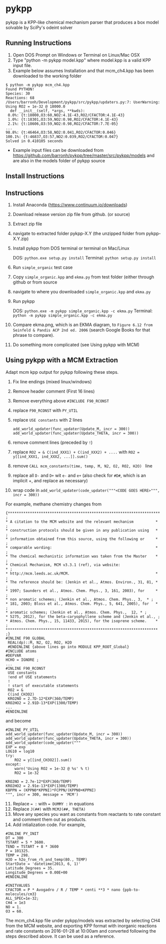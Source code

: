 pykpp
=====

pykpp is a KPP-like chemical mechanism parser that produces a box model solvable by SciPy's odeint solver

Running Instructions
--------------------

1. Open DOS Prompt on Windows or Terminal on Linux/Mac OSX
2. Type "python -m pykpp model.kpp" where model.kpp is a valid KPP input file.
3. Example below assumes Installation and that mcm_ch4.kpp has been downloaded to the working folder

```
$ python -m pykpp mcm_ch4.kpp 
Found PYTHON!
Species: 30 
Reactions: 68
/Users/barronh/Development/pykpp/src/pykpp/updaters.py:7: UserWarning: Using RO2 = 1e-32 @ 18000.0
  def __init__(self, *args, **kwds):
 0.0%: {t:18000,O3:60,NO2:4.1E-43,RO2/CFACTOR:4.1E-43}
 1.0%: {t:18301,O3:59,NO2:0.98,RO2/CFACTOR:4.1E-43}
 2.1%: {t:18606,O3:59,NO2:0.98,RO2/CFACTOR:7.7E-05}
...
98.8%: {t:46464,O3:58,NO2:0.041,RO2/CFACTOR:0.046}
100.1%: {t:46837,O3:57,NO2:0.039,RO2/CFACTOR:0.047}
Solved in 0.410105 seconds
```

* Example input files can be downloaded from https://github.com/barronh/pykpp/tree/master/src/pykpp/models and are also in the models folder of pykpp source

Install Instructions
--------------------

Instructions
------------

1. Install Anaconda (https://www.continuum.io/downloads)
2. Download release version zip file from github. (or source)
3. Extract zip file
4. navigate to extracted folder pykpp-X.Y (the unzipped folder from pykpp-X.Y.zip)
5. Install pykpp from DOS terminal or terminal on Mac/Linux

    DOS: `python.exe setup.py install`
    Terminal: `python setup.py install`

6. Run `simple_organic` test case
  1. Copy `simple_organic.kpp` and `ekma.py` from test folder (either through github or from source
  2. navigate to where you downloaded `simple_organic.kpp` and `ekma.py`
7. Run pykpp

    DOS: `python.exe -m pykpp simple_organic.kpp -c ekma.py`
    Terminal: `python -m pykpp simple_organic.kpp -c ekma.py`

8. Compare ekma.png, which is an EKMA diagram, to `Figure 6.12 from Seinfeld & Pandis ACP 2nd ed. 2006` (search Google Books for that phrase to compare).
9. Do something more complicated (see Using pykpp with MCM)



Using pykpp with a MCM Extraction
---------------------------------

Adapt mcm kpp output for pykpp following these steps.

1. Fix line endings (mixed linux/windows)
2. Remove header comment (First 16 lines)
3. Remove everything above `#INCLUDE F90_RCONST`
4. replace `F90_RCONST` with `PY_UTIL`
5. replace `USE constants` with 2 lines

    `add_world_updater(func_updater(Update_M, incr = 300))`
    `add_world_updater(func_updater(Update_THETA, incr = 300))`
    
6. remove comment lines (preceded by `!`)
7. replace `RO2 = & C(ind_XXX1) + C(ind_XXX2) + ....` with `RO2 = y[[ind_XXX1, ind_XXX2, ...]].sum()`
8. remove `CALL mcm_constants(time, temp, M, N2, O2, RO2, H2O) ` line
9. replace all `D-` and `D+` wit `e-` and `e+` (also check for `#D#`, which is an implicit +, and replace as necessary)
10. wrap code in `add_world_updater(code_updater("""<CODE GOES HERE>""", incr = 300))`

For example, methane chemistry changes from 

```
{********************************************************************* ;
* A citation to the MCM website and the relevant mechanism          * ;
* construction protocols should be given in any publication using   * ;
* information obtained from this source, using the following or     * ;
* comparable wording:                                               * ;
* The chemical mechanistic information was taken from the Master    * ;
* Chemical Mechanism, MCM v3.3.1 (ref), via website:                  * ;
* http://mcm.leeds.ac.uk/MCM.                                       * ;
* The reference should be: (Jenkin et al., Atmos. Environ., 31, 81, * ;
* 1997; Saunders et al., Atmos. Chem. Phys., 3, 161, 2003), for     * ;
* non aromatic schemes; (Jenkin et al., Atmos. Chem. Phys., 3,  * ;
* 181, 2003; Bloss et al., Atmos. Chem. Phys., 5, 641, 2005), for   * ;
* aromatic schemes; (Jenkin et al., Atmos. Chem. Phys.,  12, * ;
* 5275, 2012), for the beta-caryophyllene scheme and (Jenkin et al., ;
* Atmos. Chem. Phys., 15, 11433, 2015), for the isoprene scheme.    * ;
********************************************************************* ;}
#INLINE F90_GLOBAL 
 REAL(dp)::M, N2, O2, RO2, H2O 
 #ENDINLINE {above lines go into MODULE KPP_ROOT_Global}
#INCLUDE atoms 
#DEFVAR
HCHO = IGNORE ;
...
#INLINE F90_RCONST
 USE constants
 !end of USE statements 
 !
 ! start of executable statements
 RO2 = & 
 C(ind_CH3O2) 
 KRO2NO = 2.7D-12*EXP(360/TEMP)
KRO2HO2 = 2.91D-13*EXP(1300/TEMP)
...
#ENDINLINE
```

and become

```
#INLINE PY_UTIL
add_world_updater(func_updater(Update_M, incr = 300))
add_world_updater(func_updater(Update_THETA, incr = 300))
add_world_updater(code_updater("""
EXP = exp
LOG10 = log10
try:
    RO2 = y[[ind_CH3O2]].sum()
except:
    warn('Using RO2 = 1e-32 @ %s' % t)
    RO2 = 1e-32

KRO2NO = 2.7e-12*EXP(360/TEMP)
KRO2HO2 = 2.91e-13*EXP(1300/TEMP)
KBPPN = (KPPN0*KPPNI)*FCPPN/(KPPN0+KPPNI)
""", incr = 300, message = 'MCM')
```

11. Replace `= :` with `= DUMMY :` in equations
12. Replace `J(##)` with `MCMJ(##, THETA)`
13. Move any species you want as constants from reactants to rate constant and comment them out as products.
14. Add intialization code. For example,

```
#INLINE PY_INIT
DT = 300
TSTART = 5 * 3600.
TEND = TSTART + 8 * 3600
P = 101325.
TEMP = 298.
H2O = h2o_from_rh_and_temp(80., TEMP)
StartDate = 'datetime(2013, 6, 1)'
Latitude_Degrees = 35.
Longitude_Degrees = 0.00E+00
#ENDINLINE

#INITVALUES
CFACTOR = P * Avogadro / R / TEMP * centi **3 * nano {ppb-to-molecules/cm3}
ALL_SPEC=1e-32;
CH4 = 1e3
NO = 1.
O3 = 60.
```

The mcm_ch4.kpp file under pykpp/models was extracted by selecting CH4 from the MCM website, and exporting KPP format with inorganic reactions and rate constants on 2016-01-28 at 10:00am and converted following the steps described above. It can be used as a reference.
